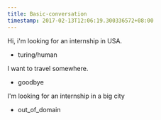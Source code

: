 ```yaml
---
title: Basic-conversation
timestamp: 2017-02-13T12:06:19.300336572+08:00
---
```


Hi, i'm looking for an internship in USA.
* turing/human

I want to travel somewhere.
* goodbye

I'm looking for an internship in a big city
* out_of_domain
